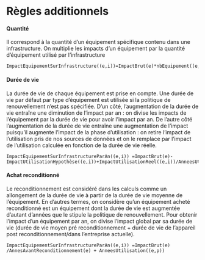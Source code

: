 # Règles additionnels

#### Quantité

Il correspond à la quantité d’un équipement spécifique contenu dans une infrastructure. On multiplie les impacts d’un équipement par la quantité d’équipement utilisé par l’infrastructure

```
ImpactEquipementSurInfrastructure((e,i))=ImpactBrut(e)*nbEquipement((e,i))
```

#### Durée de vie

La durée de vie de chaque équipement est prise en compte. Une durée de vie par défaut par type d’équipement est utilisée si la politique de renouvellement n’est pas spécifiée. 
D’un côté, l’augmentation de la durée de vie entraîne une diminution de l’impact par an : on divise les impacts de l’équipement par la durée de vie pour avoir l’impact par an.
De l’autre côté l’augmentation de la durée de vie entraîne une augmentation de l’impact puisqu’il augmente l’impact de la phase d’utilisation : on retire l’impact de l’utilisation pris de nos sources de données et on le remplace par l’impact de l’utilisation calculée en fonction de la durée de vie réelle.

```
ImpactEquipementSurInfrastructureParAn((e,i)) =ImpactBrut(e)-ImpactUtilisationHypothèse((e,i))+ImpactUtilisationReel((e,i))/AnneesUtilisation((e,i))
```

#### Achat reconditionné

Le reconditionnement est considéré dans les calculs comme un allongement de la durée de vie à partir de la durée de vie moyenne de l’équipement. En d’autres termes, on considère qu’un équipement acheté reconditionné est un équipement dont la durée de vie est augmentée d’autant d’années que le stipule la politique de renouvellement. 
Pour obtenir l’impact d’un équipement par an, on divise l’impact global par sa durée de vie (durée de vie moyen pré reconditionnement + durée de vie de l’appareil post reconditionnement/dans l’entreprise actuelle). 

```
ImpactEquipementSurInfrastructureParAn((e,i)) =ImpactBrut(e) /AnnesAvantReconditionnement(e) + AnneesUtilisation((e,p))
```

